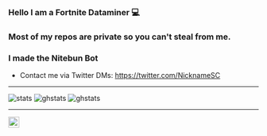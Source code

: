 ### Hello I am a Fortnite Dataminer 💻

### Most of my repos are private so you can't steal from me.

### I made the Nitebun Bot

- Contact me via Twitter DMs: https://twitter.com/NicknameSC

---

![stats](https://komarev.com/ghpvc/?username=nicknamesc&color=orange)
![ghstats](https://github-readme-stats.vercel.app/api?username=NicknameSC&theme=white&show_icons=true)
![ghstats](https://github-readme-stats.vercel.app/api/top-langs/?username=nicknamesc)

---

[<img align="left" alt="NicknameSC | Twitter" width="22px" src="https://cdn.jsdelivr.net/npm/simple-icons@v3/icons/twitter.svg" />][twitter]

[twitter]: https://twitter.com/NicknameSC


